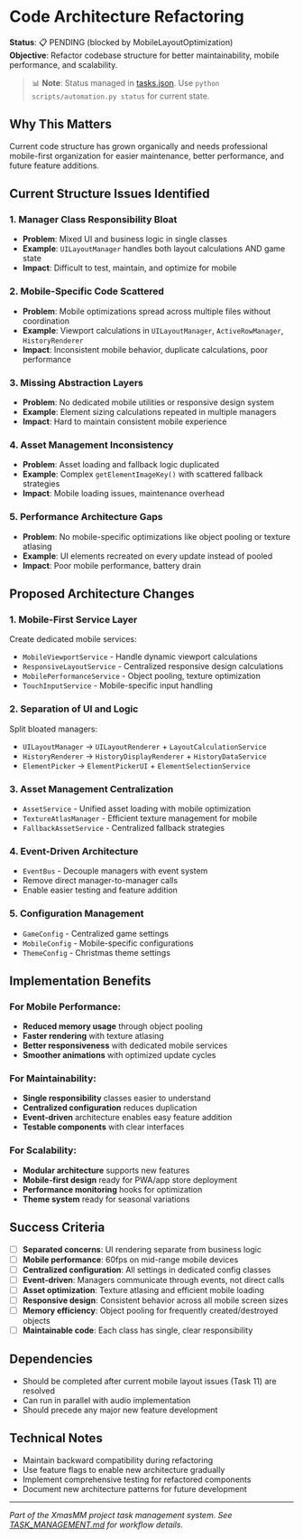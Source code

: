 # Code Architecture Refactoring

**Status**: 📋 PENDING (blocked by MobileLayoutOptimization)  
**Objective**: Refactor codebase structure for better maintainability, mobile performance, and scalability.
> 📊 **Note**: Status managed in [tasks.json](../tasks.json). Use `python scripts/automation.py status` for current state.

## Why This Matters
Current code structure has grown organically and needs professional mobile-first organization for easier maintenance, better performance, and future feature additions.

## Current Structure Issues Identified

### 1. **Manager Class Responsibility Bloat**
- **Problem**: Mixed UI and business logic in single classes
- **Example**: `UILayoutManager` handles both layout calculations AND game state
- **Impact**: Difficult to test, maintain, and optimize for mobile

### 2. **Mobile-Specific Code Scattered**
- **Problem**: Mobile optimizations spread across multiple files without coordination
- **Example**: Viewport calculations in `UILayoutManager`, `ActiveRowManager`, `HistoryRenderer`
- **Impact**: Inconsistent mobile behavior, duplicate calculations, poor performance

### 3. **Missing Abstraction Layers**
- **Problem**: No dedicated mobile utilities or responsive design system
- **Example**: Element sizing calculations repeated in multiple managers
- **Impact**: Hard to maintain consistent mobile experience

### 4. **Asset Management Inconsistency**
- **Problem**: Asset loading and fallback logic duplicated
- **Example**: Complex `getElementImageKey()` with scattered fallback strategies
- **Impact**: Mobile loading issues, maintenance overhead

### 5. **Performance Architecture Gaps**
- **Problem**: No mobile-specific optimizations like object pooling or texture atlasing
- **Example**: UI elements recreated on every update instead of pooled
- **Impact**: Poor mobile performance, battery drain

## Proposed Architecture Changes

### 1. **Mobile-First Service Layer**
Create dedicated mobile services:
- `MobileViewportService` - Handle dynamic viewport calculations
- `ResponsiveLayoutService` - Centralized responsive design calculations  
- `MobilePerformanceService` - Object pooling, texture optimization
- `TouchInputService` - Mobile-specific input handling

### 2. **Separation of UI and Logic**
Split bloated managers:
- `UILayoutManager` → `UILayoutRenderer` + `LayoutCalculationService`
- `HistoryRenderer` → `HistoryDisplayRenderer` + `HistoryDataService`
- `ElementPicker` → `ElementPickerUI` + `ElementSelectionService`

### 3. **Asset Management Centralization**
- `AssetService` - Unified asset loading with mobile optimization
- `TextureAtlasManager` - Efficient texture management for mobile
- `FallbackAssetService` - Centralized fallback strategies

### 4. **Event-Driven Architecture**
- `EventBus` - Decouple managers with event system
- Remove direct manager-to-manager calls
- Enable easier testing and feature addition

### 5. **Configuration Management**
- `GameConfig` - Centralized game settings
- `MobileConfig` - Mobile-specific configurations
- `ThemeConfig` - Christmas theme settings

## Implementation Benefits

### For Mobile Performance:
- **Reduced memory usage** through object pooling
- **Faster rendering** with texture atlasing
- **Better responsiveness** with dedicated mobile services
- **Smoother animations** with optimized update cycles

### For Maintainability:
- **Single responsibility** classes easier to understand
- **Centralized configuration** reduces duplication
- **Event-driven** architecture enables easy feature addition
- **Testable components** with clear interfaces

### For Scalability:
- **Modular architecture** supports new features
- **Mobile-first design** ready for PWA/app store deployment
- **Performance monitoring** hooks for optimization
- **Theme system** ready for seasonal variations

## Success Criteria
- [ ] **Separated concerns**: UI rendering separate from business logic
- [ ] **Mobile performance**: 60fps on mid-range mobile devices
- [ ] **Centralized configuration**: All settings in dedicated config classes
- [ ] **Event-driven**: Managers communicate through events, not direct calls
- [ ] **Asset optimization**: Texture atlasing and efficient mobile loading
- [ ] **Responsive design**: Consistent behavior across all mobile screen sizes
- [ ] **Memory efficiency**: Object pooling for frequently created/destroyed objects
- [ ] **Maintainable code**: Each class has single, clear responsibility

## Dependencies
- Should be completed after current mobile layout issues (Task 11) are resolved
- Can run in parallel with audio implementation
- Should precede any major new feature development

## Technical Notes
- Maintain backward compatibility during refactoring
- Use feature flags to enable new architecture gradually
- Implement comprehensive testing for refactored components
- Document new architecture patterns for future development

---
*Part of the XmasMM project task management system. See [TASK_MANAGEMENT.md](../TASK_MANAGEMENT.md) for workflow details.*
